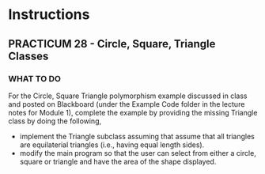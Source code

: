 # Instructions  

## PRACTICUM 28 - Circle, Square, Triangle Classes <br>

### WHAT TO DO<br>
For the Circle, Square Triangle polymorphism example discussed in class and posted
  on Blackboard (under the Example Code folder in the lecture notes for Module 1),
  complete the example by providing the missing Triangle class by doing the following,<br>
  * implement the Triangle subclass assuming that assume that all triangles are equilaterial
    triangles (i.e., having equal length sides).
  * modify the main program so that the user can select from either a circle, square or
    triangle and have the area of the shape displayed.
